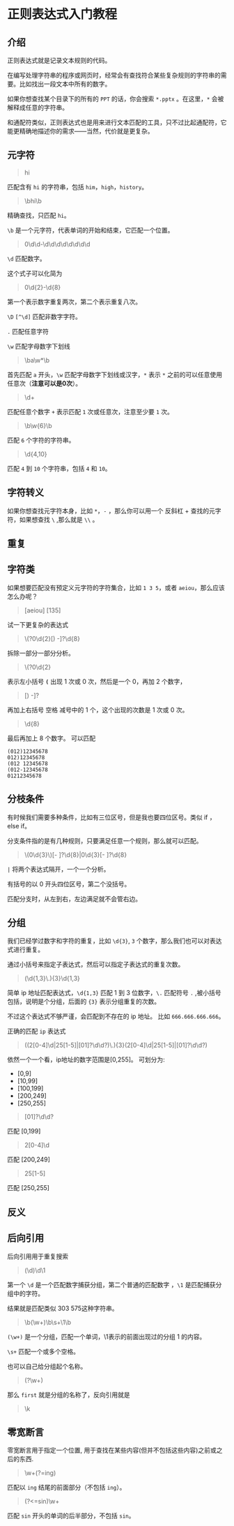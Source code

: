 # 正则表达式入门教程
## 介绍
正则表达式就是记录文本规则的代码。

在编写处理字符串的程序或网页时，经常会有查找符合某些复杂规则的字符串的需要。比如找出一段文本中所有的数字。

如果你想查找某个目录下的所有的 `PPT` 的话，你会搜索 `*.pptx` 。在这里，`*` 会被解释成任意的字符串。

和通配符类似，正则表达式也是用来进行文本匹配的工具，只不过比起通配符，它能更精确地描述你的需求——当然，代价就是更复杂。

## 元字符

> hi

匹配含有 `hi` 的字符串，包括 `him`，`high`，`history`。


> \bhi\b

精确查找，只匹配 `hi`。

`\b` 是一个元字符，代表单词的开始和结束，它匹配一个位置。

> 0\d\d-\d\d\d\d\d\d\d\d

`\d` 匹配数字。

这个式子可以化简为

> 0\d{2}-\d{8}

第一个表示数字重复两次，第二个表示重复八次。

`\D` `[^\d]` 匹配非数字字符。

`.` 匹配任意字符

`\w` 匹配字母数字下划线

> \ba\w*\b

首先匹配 `a` 开头，`\w` 匹配字母数字下划线或汉字，`*` 表示 `*` 之前的可以任意使用任意次（**注意可以是0次**）。



> \d+

匹配任意个数字 `+` 表示匹配 `1` 次或任意次，注意至少要 `1` 次。


> \b\w{6}\b   

匹配 `6` 个字符的字符串。

> \d{4,10}

匹配 `4` 到 `10` 个字符串，包括 `4` 和 `10`。

## 字符转义

如果你想查找元字符本身，比如 `*`，`-` ，那么你可以用一个 
反斜杠 + 查找的元字符，如果想查找 `\` ,那么就是 `\\` 。

## 重复


## 字符类

如果想要匹配没有预定义元字符的字符集合，比如 `1 3 5`，或者 `aeiou`，那么应该怎么办呢？

> [aeiou] [135]

试一下更复杂的表达式

> \\(?0\d{2}[) -]?\d{8}

拆除一部分一部分分析。
> \\(?0\d{2}

表示左小括号 **`(`** 出现 1 次或 0 次，然后是一个 0，再加 2 个数字，

> [) -]?

再加上右括号 空格 减号中的 1 个，这个出现的次数是 1 次或 0 次。

> \\d{8}

最后再加上 8 个数字。
可以匹配

```
(012)12345678
012)12345678
(012 12345678
(012-12345678
01212345678
```

## 分枝条件

有时候我们需要多种条件，比如有三位区号，但是我也要四位区号。类似 if ，else if。

分支条件指的是有几种规则，只要满足任意一个规则，那么就可以匹配。

> \\(0\d{3}\\)[- ]?\d{8}|0\d{3}[- ]?\d{8}

`|` 将两个表达式隔开，一个一个分析。

有括号的以 0 开头四位区号，第二个没括号。

匹配分支时，从左到右，左边满足就不会管右边。

## 分组

我们已经学过数字和字符的重复，比如 `\d{3}`, `3` 个数字，那么我们也可以对表达式进行重复。

通过小括号来指定子表达式，然后可以指定子表达式的重复次数。

> (\d{1,3}\\.){3}\d{1,3}

简单 ip 地址匹配表达式，`\d{1,3}` 匹配 1 到 3 位数字，`\.` 匹配符号 `.` ,被小括号包括，说明是个分组，后面的 `{3}` 表示分组重复的次数。

不过这个表达式不够严谨，会匹配到不存在的 ip 地址。
比如 `666.666.666.666`。

正确的匹配 `ip` 表达式
> ((2[0-4]\d|25[1-5]|[01]?\d\d?)\\.){3}(2[0-4]\d|25[1-5]|[01]?\d\d?)

依然一个一个看，ip地址的数字范围是[0,255]。
可划分为:
- [0,9]
- [10,99]
- [100,199]
- [200,249]
- [250,255]

> [01]?\d\d?

匹配 [0,199]

> 2[0-4]\d

匹配 [200,249]

> 25[1-5]

匹配 [250,255]

## 反义



## 后向引用

后向引用用于重复搜索

> (\d)\d\1

第一个 `\d` 是一个匹配数字捕获分组，第二个普通的匹配数字
，`\1` 是匹配捕获分组中的字符。

结果就是匹配类似 303 575这种字符串。

> \b(\w+)\b\s+\1\b

`(\w+)` 是一个分组，匹配一个单词，\1表示的前面出现过的分组 1 的内容。

`\s+` 匹配一个或多个空格。

也可以自己给分组起个名称。

> (?<first>\w+)

那么 `first`  就是分组的名称了，反向引用就是

> \k<first>

## 零宽断言

零宽断言用于指定一个位置, 用于查找在某些内容(但并不包括这些内容)之前或之后的东西.

> \w+(?=ing)

匹配以 `ing` 结尾的前面部分（不包括 `ing`）。

> (?<=sin)\w+

匹配 `sin` 开头的单词的后半部分，不包括 `sin`。
